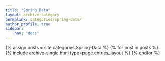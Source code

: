 ```yaml
---
title: "Spring Data"
layout: archive-category
permalink: categories/spring-data/
author_profile: true
sidebar:
    nav: "docs"    
---
```


{% assign posts = site.categories.Spring-Data %}
{% for post in posts %} {% include archive-single.html type=page.entries_layout %} {% endfor %}
